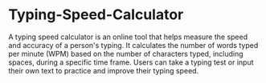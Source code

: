# Typing-Speed-Calculator
A typing speed calculator is an online tool that helps measure the speed and accuracy of a person's typing. It calculates the number of words typed per minute (WPM) based on the number of characters typed, including spaces, during a specific time frame.
Users can take a typing test or input their own text to practice and improve their typing speed.
